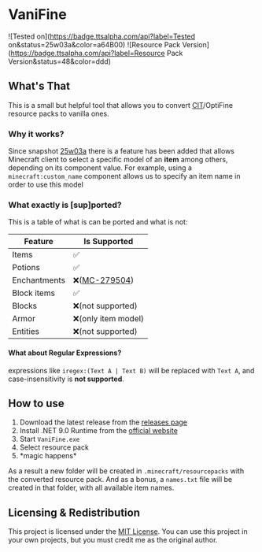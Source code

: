 ﻿# VaniFine
![Tested on](https://badge.ttsalpha.com/api?label=Tested on&status=25w03a&color=a64B00)
![Resource Pack Version](https://badge.ttsalpha.com/api?label=Resource Pack Version&status=48&color=ddd)
## What's That
This is a small but helpful tool that allows you to convert [CIT](https://modrinth.com/mod/cit-resewn)/OptiFine resource packs to vanilla ones.

### Why it works?
Since snapshot [25w03a](https://minecraft.wiki/w/Java_Edition_25w03a) there is a feature has been added that allows Minecraft client to select a specific model of an **item** among others, depending on its component value.
For example, using a `minecraft:custom_name` component allows us to specify an item name in order to use this model

### What exactly is [sup]ported?
This is a table of what is can be ported and what is not:

| Feature | Is Supported |
| --- | --- |
| Items | ✅ |
| Potions | ✅ |
| Enchantments | ❌([MC-279504](https://bugs.mojang.com/browse/MC-279504)) |
| Block items | ✅ |
| Blocks | ❌(not supported) |
| Armor | ❌(only item model) |
| Entities | ❌(not supported) |

#### What about Regular Expressions?
expressions like `iregex:(Text A | Text B)` will be replaced with `Text A`, and case-insensitivity is **not supported**.

## How to use
1. Download the latest release from the [releases page](https://github.com/DimucaTheDev/VaniFine/releases)
2. Install .NET 9.0 Runtime from the [official website](https://dotnet.microsoft.com/download/dotnet/9.0)
3. Start `VaniFine.exe`
4. Select resource pack
5. \*magic happens*

As a result a new folder will be created in `.minecraft/resourcepacks` with the converted resource pack.
And as a bonus, a `names.txt` file will be created in that folder, with all available item names.

## Licensing & Redistribution
This project is licensed under the [MIT License](LICENSE). You can use this project in your own projects, but you must credit me as the original author.